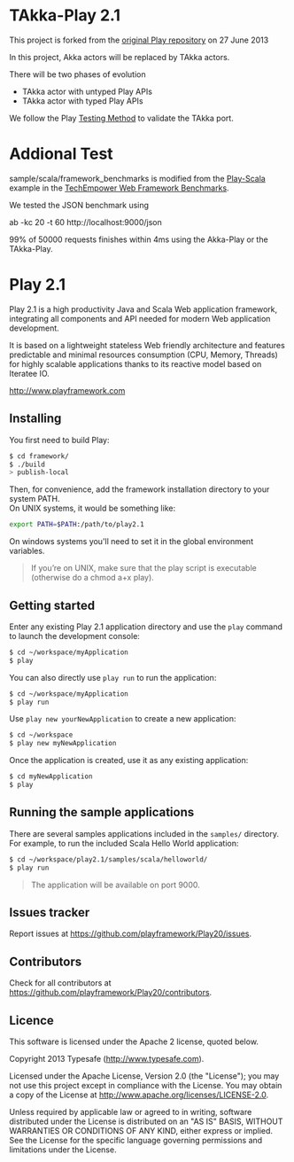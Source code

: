 # TAkka-Play 2.1

This project is forked from the [original Play repository](https://github.com/playframework/Play20) on 27 June 2013

In this project, Akka actors will be replaced by TAkka actors.

There will be two phases of evolution
- TAkka actor with untyped Play APIs
- TAkka actor with typed Play APIs


We follow the Play [Testing Method](http://www.playframework.com/documentation/2.1.1/BuildingFromSource) to validate the TAkka port.


# Addional Test
sample/scala/framework_benchmarks is modified from the [Play-Scala](https://github.com/TechEmpower/FrameworkBenchmarks/tree/master/play-scala) example in the [TechEmpower Web Framework Benchmarks](https://github.com/TechEmpower/FrameworkBenchmarks).

We tested the JSON benchmark using 

ab -kc 20 -t 60 http://localhost:9000/json

99% of 50000 requests finishes within 4ms using the Akka-Play or the TAkka-Play.





# Play 2.1 

Play 2.1 is a high productivity Java and Scala Web application framework, integrating all components and API needed for modern Web application development. 

It is based on a lightweight stateless Web friendly architecture and features predictable and minimal resources consumption (CPU, Memory, Threads) for highly scalable applications thanks to its reactive model based on Iteratee IO.

http://www.playframework.com

## Installing

You first need to build Play:

```bash
$ cd framework/
$ ./build
> publish-local
```

Then, for convenience, add the framework installation directory to your system PATH.  
On UNIX systems, it would be something like:

```bash
export PATH=$PATH:/path/to/play2.1
```

On windows systems you'll need to set it in the global environment variables.

> If you’re on UNIX, make sure that the play script is executable (otherwise do a chmod a+x play).

## Getting started

Enter any existing Play 2.1 application directory and use the `play` command to launch the development console:

```bash
$ cd ~/workspace/myApplication
$ play
```

You can also directly use `play run` to run the application:

```bash
$ cd ~/workspace/myApplication
$ play run
```

Use `play new yourNewApplication` to create a new application:

```bash
$ cd ~/workspace
$ play new myNewApplication
```

Once the application is created, use it as any existing application:

```bash
$ cd myNewApplication
$ play
```

## Running the sample applications

There are several samples applications included in the `samples/` directory. For example, to run the included Scala Hello World application:

```bash
$ cd ~/workspace/play2.1/samples/scala/helloworld/
$ play run
```
> The application will be available on port 9000.

## Issues tracker

Report issues at https://github.com/playframework/Play20/issues.

## Contributors

Check for all contributors at https://github.com/playframework/Play20/contributors.

## Licence

This software is licensed under the Apache 2 license, quoted below.

Copyright 2013 Typesafe (http://www.typesafe.com).

Licensed under the Apache License, Version 2.0 (the "License"); you may not use this project except in compliance with the License. You may obtain a copy of the License at http://www.apache.org/licenses/LICENSE-2.0.

Unless required by applicable law or agreed to in writing, software distributed under the License is distributed on an "AS IS" BASIS, WITHOUT WARRANTIES OR CONDITIONS OF ANY KIND, either express or implied. See the License for the specific language governing permissions and limitations under the License.
